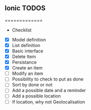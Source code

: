 ## Ionic TODOS ##

=============

- Checklist
- [x] Model definition
- [x] List definition
- [x] Basic interface
- [x] Delete Item
- [x] Persistance
- [x] Create an item
- [ ] Modify an item
- [ ] Possibility to check to put as done
- [ ] Sort by done or not
- [ ] Add a possible date and a reminder
- [ ] Add a possible location
- [ ] If location, why not Geolocalisation
